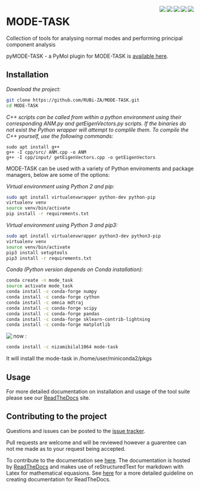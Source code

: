 <img src="https://img.shields.io/badge/python-2.7%2C%203.6-blue.svg" align="right"><img src="https://api.travis-ci.org/RUBi-ZA/MODE-TASK.svg?branch=master" align="right"><img src="https://media.readthedocs.org/static/projects/badges/passing.svg" align="right"> <img src='https://anaconda.org/nizamibilal1064/mode-task/badges/version.svg' align="right"> <img src='https://anaconda.org/nizamibilal1064/mode-task/badges/downloads.svg' align="right">

# MODE-TASK

Collection of tools for analysing normal modes and performing principal component analysis

pyMODE-TASK - a PyMol plugin for MODE-TASK is [available here](https://github.com/RUBi-ZA/pyMODE-TASK).

## Installation

*Download the project:*
```bash
git clone https://github.com/RUBi-ZA/MODE-TASK.git
cd MODE-TASK
```

*C++ scripts can be called from within a python environment using their corresponding ANM.py and getEigenVectors.py scripts. If the binaries do not exist the Python wrapper will attempt to complile them. To compile the C++ yourself, use the following commands:*
```
sudo apt install g++
g++ -I cpp/src/ ANM.cpp -o ANM
g++ -I cpp/input/ getEigenVectors.cpp -o getEigenVectors

```

MODE-TASK can be used with a variety of Python enviroments and package managers, below are some of the options:

*Virtual environment using Python 2 and pip:*
```bash
sudo apt install virtualenvwrapper python-dev python-pip
virtualenv venv
source venv/bin/activate
pip install -r requirements.txt
```
*Virtual environment using Python 3 and pip3:*
```bash
sudo apt install virtualenvwrapper python3-dev python3-pip
virtualenv venv
source venv/bin/activate
pip3 install setuptools
pip3 install -r requirements.txt
```
*Conda (Python version depends on Conda installation):*
```bash
conda create -n mode_task
source activate mode_task
conda install -c conda-forge numpy
conda install -c conda-forge cython
conda install -c omnia mdtraj
conda install -c conda-forge scipy
conda install -c conda-forge pandas
conda install -c conda-forge sklearn-contrib-lightning
conda install -c conda-forge matplotlib
```
now <img src='https://anaconda.org/nizamibilal1064/mode-task/badges/installer/conda.svg' align="left">:

```bash
conda install -c nizamibilal1064 mode-task
```
It will install the mode-task in /home/user/miniconda2/pkgs

## Usage

For more detailed documentation on installation and usage of the tool suite please see our [ReadTheDocs](http://mode-task.readthedocs.io/en/latest/index.html) site.

## Contributing to the project

Questions and issues can be posted to the [issue tracker](https://github.com/RUBi-ZA/MODE-TASK/issues).

Pull requests are welcome and will be reviewed however a guarentee can not me made as to your request being accepted.

To contribute to the documentation see [here](https://github.com/RUBi-ZA/MODE-TASK/tree/master/docs). The documentation is hosted by [ReadTheDocs](https://readthedocs.org/) and makes use of reStructuredText for markdown with Latex for mathematical equasions. See [here](https://docs.readthedocs.io/en/latest/getting_started.html) for a more detailed guideline on creating documentation for ReadTheDocs.



